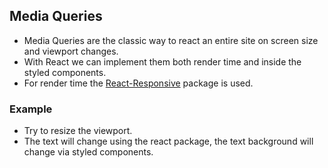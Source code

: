## Media Queries

- Media Queries are the classic way to react an entire site on screen size and viewport changes.
- With React we can implement them both render time and inside the styled components.
- For render time the [React-Responsive](https://github.com/contra/react-responsive) package is used.

### Example

- Try to resize the viewport.
- The text will change using the react package, the text background will change via styled components. 
